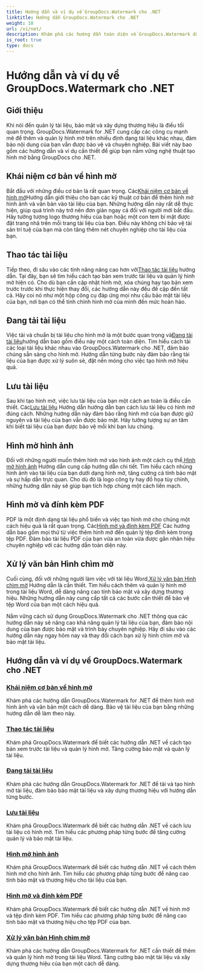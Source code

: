 ```yaml
---
title: Hướng dẫn và ví dụ về GroupDocs.Watermark cho .NET
linktitle: Hướng dẫn GroupDocs.Watermark cho .NET
weight: 10
url: /vi/net/
description: Khám phá các hướng dẫn toàn diện về GroupDocs.Watermark dành cho .NET. Tìm hiểu cách thêm, quản lý và bảo mật hình mờ ở nhiều định dạng tài liệu khác nhau bằng hướng dẫn từng bước.
is_root: true
type: docs
---
```

# Hướng dẫn và ví dụ về GroupDocs.Watermark cho .NET

## Giới thiệu

Khi nói đến quản lý tài liệu, bảo mật và xây dựng thương hiệu là điều tối quan trọng. GroupDocs.Watermark for .NET cung cấp các công cụ mạnh mẽ để thêm và quản lý hình mờ trên nhiều định dạng tài liệu khác nhau, đảm bảo nội dung của bạn vẫn được bảo vệ và chuyên nghiệp. Bài viết này bao gồm các hướng dẫn và ví dụ cần thiết để giúp bạn nắm vững nghệ thuật tạo hình mờ bằng GroupDocs cho .NET.

## Khái niệm cơ bản về hình mờ

 Bắt đầu với những điều cơ bản là rất quan trọng. Các[Khái niệm cơ bản về hình mờ](./watermarking-basics/)Hướng dẫn giới thiệu cho bạn các kỹ thuật cơ bản để thêm hình mờ hình ảnh và văn bản vào tài liệu của bạn. Những hướng dẫn này rất dễ thực hiện, giúp quá trình này trở nên đơn giản ngay cả đối với người mới bắt đầu. Hãy tưởng tượng logo thương hiệu của bạn hoặc một con tem bí mật được đặt trang nhã trên mỗi trang tài liệu của bạn. Điều này không chỉ bảo vệ tài sản trí tuệ của bạn mà còn tăng thêm nét chuyên nghiệp cho tài liệu của bạn.

## Thao tác tài liệu

 Tiếp theo, đi sâu vào các tính năng nâng cao hơn với[Thao tác tài liệu](./document-manipulation/) hướng dẫn. Tại đây, bạn sẽ tìm hiểu cách tạo bản xem trước tài liệu và quản lý hình mờ hiện có. Cho dù bạn cần cập nhật hình mờ, xóa chúng hay tạo bản xem trước trước khi thực hiện thay đổi, các hướng dẫn này đều đề cập đến tất cả. Hãy coi nó như một hộp công cụ đáp ứng mọi nhu cầu bảo mật tài liệu của bạn, nơi bạn có thể tinh chỉnh hình mờ của mình đến mức hoàn hảo.

## Đang tải tài liệu

 Việc tải và chuẩn bị tài liệu cho hình mờ là một bước quan trọng và[Đang tải tài liệu](./document-loadings/)hướng dẫn bao gồm điều này một cách toàn diện. Tìm hiểu cách tải các loại tài liệu khác nhau vào GroupDocs.Watermark cho .NET, đảm bảo chúng sẵn sàng cho hình mờ. Hướng dẫn từng bước này đảm bảo rằng tài liệu của bạn được xử lý suôn sẻ, đặt nền móng cho việc tạo hình mờ hiệu quả.

## Lưu tài liệu

 Sau khi tạo hình mờ, việc lưu tài liệu của bạn một cách an toàn là điều cần thiết. Các[Lưu tài liệu](./document-savings/) Hướng dẫn hướng dẫn bạn cách lưu tài liệu có hình mờ đúng cách. Những hướng dẫn này đảm bảo rằng hình mờ của bạn được giữ nguyên và tài liệu của bạn vẫn được bảo mật. Hãy tưởng tượng sự an tâm khi biết tài liệu của bạn được bảo vệ mỗi khi bạn lưu chúng.

## Hình mờ hình ảnh

 Đối với những người muốn thêm hình mờ vào hình ảnh một cách cụ thể,[Hình mờ hình ảnh](./image-watermarkings/) Hướng dẫn cung cấp hướng dẫn chi tiết. Tìm hiểu cách nhúng hình ảnh vào tài liệu của bạn dưới dạng hình mờ, tăng cường cả tính bảo mật và sự hấp dẫn trực quan. Cho dù đó là logo công ty hay đồ họa tùy chỉnh, những hướng dẫn này sẽ giúp bạn tích hợp chúng một cách liền mạch.

## Hình mờ và đính kèm PDF

PDF là một định dạng tài liệu phổ biến và việc tạo hình mờ cho chúng một cách hiệu quả là rất quan trọng. Các[Hình mờ và đính kèm PDF](./pdf-watermarking-attachments/) Các hướng dẫn bao gồm mọi thứ từ việc thêm hình mờ đến quản lý tệp đính kèm trong tệp PDF. Đảm bảo tài liệu PDF của bạn vừa an toàn vừa được gắn nhãn hiệu chuyên nghiệp với các hướng dẫn toàn diện này.

## Xử lý văn bản Hình chìm mờ

 Cuối cùng, đối với những người làm việc với tài liệu Word,[Xử lý văn bản Hình chìm mờ](./word-processing-watermarkings/) Hướng dẫn là cần thiết. Tìm hiểu cách thêm và quản lý hình mờ trong tài liệu Word, dễ dàng nâng cao tính bảo mật và xây dựng thương hiệu. Những hướng dẫn này cung cấp tất cả các bước cần thiết để bảo vệ tệp Word của bạn một cách hiệu quả.

Nắm vững cách sử dụng GroupDocs.Watermark cho .NET thông qua các hướng dẫn này sẽ nâng cao khả năng quản lý tài liệu của bạn, đảm bảo nội dung của bạn được bảo mật và trình bày chuyên nghiệp. Hãy đi sâu vào các hướng dẫn này ngay hôm nay và thay đổi cách bạn xử lý hình chìm mờ và bảo mật tài liệu.
## Hướng dẫn và ví dụ về GroupDocs.Watermark cho .NET 
### [Khái niệm cơ bản về hình mờ](./watermarking-basics/)
Khám phá các hướng dẫn GroupDocs.Watermark for .NET để thêm hình mờ hình ảnh và văn bản một cách dễ dàng. Bảo vệ tài liệu của bạn bằng những hướng dẫn dễ làm theo này.
### [Thao tác tài liệu](./document-manipulation/)
Khám phá GroupDocs.Watermark để biết các hướng dẫn .NET về cách tạo bản xem trước tài liệu và quản lý hình mờ. Tăng cường bảo mật và quản lý tài liệu.
### [Đang tải tài liệu](./document-loadings/)
Khám phá các hướng dẫn GroupDocs.Watermark for .NET để tải và tạo hình mờ tài liệu, đảm bảo bảo mật tài liệu và xây dựng thương hiệu với hướng dẫn từng bước.
### [Lưu tài liệu](./document-savings/)
Khám phá GroupDocs.Watermark để biết các hướng dẫn .NET về cách lưu tài liệu có hình mờ. Tìm hiểu các phương pháp từng bước để tăng cường quản lý và bảo mật tài liệu.
### [Hình mờ hình ảnh](./image-watermarkings/)
Khám phá GroupDocs.Watermark để biết các hướng dẫn .NET về cách thêm hình mờ cho hình ảnh. Tìm hiểu các phương pháp từng bước để nâng cao tính bảo mật và thương hiệu cho tài liệu của bạn.
### [Hình mờ và đính kèm PDF](./pdf-watermarking-attachments/)
Khám phá GroupDocs.Watermark để biết các hướng dẫn .NET về hình mờ và tệp đính kèm PDF. Tìm hiểu các phương pháp từng bước để nâng cao tính bảo mật và thương hiệu cho tệp PDF của bạn.
### [Xử lý văn bản Hình chìm mờ](./word-processing-watermarkings/)
Khám phá các hướng dẫn GroupDocs.Watermark for .NET cần thiết để thêm và quản lý hình mờ trong tài liệu Word. Tăng cường bảo mật tài liệu và xây dựng thương hiệu của bạn một cách dễ dàng.